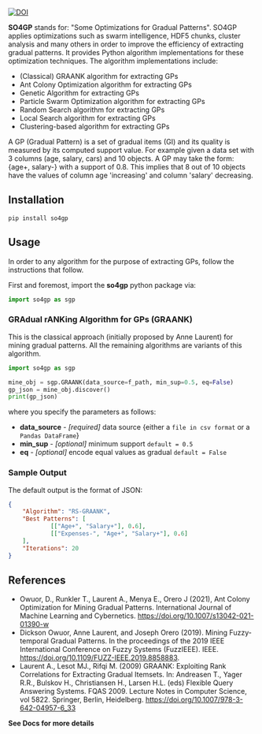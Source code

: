 [![DOI](https://zenodo.org/badge/388183952.svg)](https://doi.org/10.5281/zenodo.16281808)

**SO4GP** stands for: "Some Optimizations for Gradual Patterns". SO4GP applies optimizations such as swarm intelligence, HDF5 chunks, cluster analysis and many others in order to improve the efficiency of extracting gradual patterns. It provides Python algorithm implementations for these optimization techniques. The algorithm implementations include:

* (Classical) GRAANK algorithm for extracting GPs
* Ant Colony Optimization algorithm for extracting GPs
* Genetic Algorithm for extracting GPs
* Particle Swarm Optimization algorithm for extracting GPs
* Random Search algorithm for extracting GPs
* Local Search algorithm for extracting GPs
* Clustering-based algorithm for extracting GPs

A GP (Gradual Pattern) is a set of gradual items (GI) and its quality is measured by its computed support value. For example given a data set with 3 columns (age, salary, cars) and 10 objects. A GP may take the form: {age+, salary-} with a support of 0.8. This implies that 8 out of 10 objects have the values of column age 'increasing' and column 'salary' decreasing.

## Installation

```shell
pip install so4gp
```

## Usage
In order to any algorithm for the purpose of extracting GPs, follow the instructions that follow.

First and foremost, import the **so4gp** python package via:

```python
import so4gp as sgp
```

### GRAdual rANKing Algorithm for GPs (GRAANK)

This is the classical approach (initially proposed by Anne Laurent) for mining gradual patterns. All the remaining algorithms are variants of this algorithm.

```python
import so4gp as sgp

mine_obj = sgp.GRAANK(data_source=f_path, min_sup=0.5, eq=False)
gp_json = mine_obj.discover()
print(gp_json)

```

where you specify the parameters as follows:

* **data_source** - *[required]* data source {either a ```file in csv format``` or a ```Pandas DataFrame```}
* **min_sup** - *[optional]* minimum support ```default = 0.5```
* **eq** - *[optional]* encode equal values as gradual ```default = False```


### Sample Output
The default output is the format of JSON:

```json
{
	"Algorithm": "RS-GRAANK",
	"Best Patterns": [
            [["Age+", "Salary+"], 0.6], 
            [["Expenses-", "Age+", "Salary+"], 0.6]
	],
	"Iterations": 20
}
```

## References
* Owuor, D., Runkler T., Laurent A., Menya E., Orero J (2021), Ant Colony Optimization for Mining Gradual Patterns. International Journal of Machine Learning and Cybernetics. https://doi.org/10.1007/s13042-021-01390-w
* Dickson Owuor, Anne Laurent, and Joseph Orero (2019). Mining Fuzzy-temporal Gradual Patterns. In the proceedings of the 2019 IEEE International Conference on Fuzzy Systems (FuzzIEEE). IEEE. https://doi.org/10.1109/FUZZ-IEEE.2019.8858883.
* Laurent A., Lesot MJ., Rifqi M. (2009) GRAANK: Exploiting Rank Correlations for Extracting Gradual Itemsets. In: Andreasen T., Yager R.R., Bulskov H., Christiansen H., Larsen H.L. (eds) Flexible Query Answering Systems. FQAS 2009. Lecture Notes in Computer Science, vol 5822. Springer, Berlin, Heidelberg. https://doi.org/10.1007/978-3-642-04957-6_33


**See Docs for more details**
